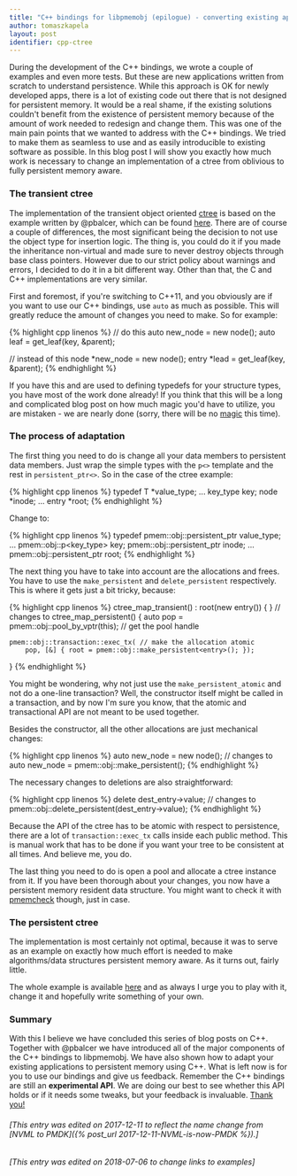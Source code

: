 ```yaml
---
title: "C++ bindings for libpmemobj (epilogue) - converting existing applications"
author: tomaszkapela
layout: post
identifier: cpp-ctree
---
```


During the development of the C++ bindings, we wrote a couple of examples and
even more tests. But these are new applications written from scratch to
understand persistence. While this approach is OK for newly developed apps,
there is a lot of existing code out there that is not designed for persistent
memory. It would be a real shame, if the existing solutions couldn't benefit
from the existence of persistent memory because of the amount of work needed
to redesign and change them. This was one of the main pain points that we wanted
to address with the C++ bindings. We tried to make them as seamless to use and
as easily introducible to existing software as possible. In this blog post I
will show you exactly how much work is necessary to change an implementation
of a ctree from oblivious to fully persistent memory aware.

### The transient ctree

The implementation of the transient object oriented [ctree][27f95bc8] is based
on the example written by @pbalcer, which can be found [here][2ee5f9a5]. There
are of course a couple of differences, the most significant being the decision
to not use the object type for insertion logic. The thing is, you could do it
if you made the inheritance non-virtual and made sure to never destroy objects
through base class pointers. However due to our strict policy about warnings
and errors, I decided to do it in a bit different way. Other than that, the
C and C++ implementations are very similar.

First and foremost, if you're switching to C++11, and you obviously are if you
want to use our C++ bindings, use `auto` as much as possible. This will greatly
reduce the amount of changes you need to make. So for example:

{% highlight cpp linenos %}
// do this
auto new_node = new node();
auto leaf = get_leaf(key, &parent);

// instead of this
node *new_node = new node();
entry *lead = get_leaf(key, &parent);
{% endhighlight %}

If you have this and are used to defining typedefs for your structure types, you
have most of the work done already! If you think that this will be a
long and complicated blog post on how much magic you'd have to utilize, you are
mistaken - we are nearly done (sorry, there will be no [magic][b60cbeed] this
time).

### The process of adaptation

The first thing you need to do is change all your data members to persistent
data members. Just wrap the simple types with the `p<>` template and the rest in
`persistent_ptr<>`. So in the case of the ctree example:

{% highlight cpp linenos %}
typedef T *value_type;
...
key_type key;
node *inode;
...
entry *root;
{% endhighlight %}

Change to:

{% highlight cpp linenos %}
typedef pmem::obj::persistent_ptr<T> value_type;
...
pmem::obj::p<key_type> key;
pmem::obj::persistent_ptr<node> inode;
...
pmem::obj::persistent_ptr<entry> root;
{% endhighlight %}

The next thing you have to take into account are the allocations and frees. You
have to use the `make_persistent` and `delete_persistent` respectively. This is
where it gets just a bit tricky, because:

{% highlight cpp linenos %}
ctree_map_transient() : root(new entry())
{
}
// changes to
ctree_map_persistent()
{
	auto pop = pmem::obj::pool_by_vptr(this); // get the pool handle

	pmem::obj::transaction::exec_tx( // make the allocation atomic
		pop, [&] { root = pmem::obj::make_persistent<entry>(); });
}
{% endhighlight %}

You might be wondering, why not just use the `make_persistent_atomic` and not do
a one-line transaction? Well, the constructor itself might be called in a
transaction, and by now I'm sure you know, that the atomic and transactional API
are not meant to be used together.

Besides the constructor, all the other allocations are just mechanical changes:

{% highlight cpp linenos %}
auto new_node = new node();
// changes to
auto new_node = pmem::obj::make_persistent<node>();
{% endhighlight %}

The necessary changes to deletions are also straightforward:

{% highlight cpp linenos %}
delete dest_entry->value;
// changes to
pmem::obj::delete_persistent<T>(dest_entry->value);
{% endhighlight %}

Because the API of the ctree has to be atomic with respect to persistence, there
are a lot of `transaction::exec_tx` calls inside each public method. This is
manual work that has to be done if you want your tree to be consistent at all
times. And believe me, you do.

The last thing you need to do is open a pool and allocate a ctree instance from
it. If you have been thorough about your changes, you now have a persistent
memory resident data structure. You might want to check it with
[pmemcheck][033d3abb] though, just in case.


### The persistent ctree

The implementation is most certainly not optimal, because it was to serve as
an example on exactly how much effort is needed to make algorithms/data
structures persistent memory aware. As it turns out, fairly little.

The whole example is available [here][c14a5bbd] and as always I urge you to
play with it, change it and hopefully write something of your own.

### Summary

With this I believe we have concluded this series of blog posts on C++. Together
with @pbalcer we have introduced all of the major components of the C++ bindings
to libpmemobj. We have also shown how to adapt your existing applications to
persistent memory using C++. What is left now is for you to use our bindings and
give us feedback. Remember the C++ bindings are still an **experimental API**.
We are doing our best to see whether this API holds or if it needs some tweaks,
but your feedback is invaluable. [Thank you!][ecfe85f3]

[27f95bc8]: https://github.com/pmem/libpmemobj-cpp/blob/master/examples/map_cli/ctree_map_transient.hpp "transient ctree"
[2ee5f9a5]: https://github.com/pmem/pmdk/blob/master/src/examples/libpmemobj/tree_map/ctree_map.c "C ctree"
[b60cbeed]: http://giphy.com/gifs/rainbow-unicorn-highway-G0nTMRctvIp4Q "unicorns and rainbows"
[033d3abb]: https://github.com/pmem/valgrind "pmemcheck"
[c14a5bbd]: https://github.com/pmem/libpmemobj-cpp/blob/master/examples/map_cli "ctree examples"
[ecfe85f3]: http://giphy.com/gifs/end-looney-tunes-thats-all-folks-jYAGkoghdmD9S "That's all folks!"

###### [This entry was edited on 2017-12-11 to reflect the name change from [NVML to PMDK]({% post_url 2017-12-11-NVML-is-now-PMDK %}).]
###### [This entry was edited on 2018-07-06 to change links to examples]
